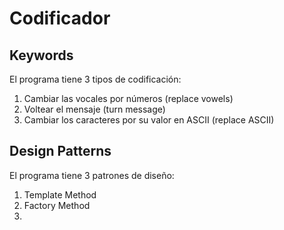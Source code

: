 # Codificador

## Keywords
El programa tiene 3 tipos de codificación:
1. Cambiar las vocales por números (replace vowels)
2. Voltear el mensaje (turn message)
3. Cambiar los caracteres por su valor en ASCII (replace ASCII)

## Design Patterns
El programa tiene 3 patrones de diseño:
1. Template Method
2. Factory Method
3. 
